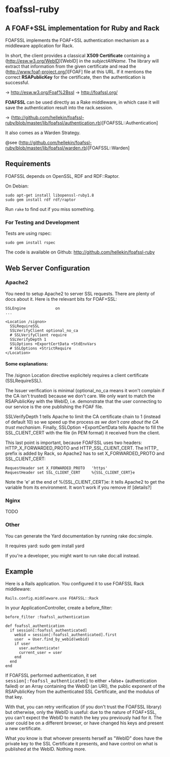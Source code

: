 # foafssl-ruby
## A FOAF+SSL implementation for Ruby and Rack

FOAFSSL implements the FOAF+SSL authentication mechanism as a
middleware application for Rack.

In short, the client provides a classical __X509 Certificate__
containing a (http://esw.w3.org/WebID)[WebID] in the _subjectAltName_.
The library will extract that information from the given certificate
and read the (http://www.foaf-project.org/)[FOAF] file at this URL.
If it mentions the correct __RSAPublicKey__ for the certificate, then
the authentication is successful.

-> http://esw.w3.org/Foaf%2Bssl
-> http://foafssl.org/

__FOAFSSL__ can be used directly as a Rake middleware, in which case
it will save the authentication result into the rack.session.

-> (http://github.com/hellekin/foafssl-ruby/blob/master/lib/foafssl/authentication.rb)[FOAFSSL::Authentication]

It also comes as a Warden Strategy.

@see (http://github.com/hellekin/foafssl-ruby/blob/master/lib/foafssl/warden.rb)[FOAFSSL::Warden]

## Requirements

FOAFSSL depends on OpenSSL, RDF and RDF::Raptor.

On Debian:

    sudo apt-get install libopenssl-ruby1.8
    sudo gem install rdf rdf/raptor

Run `rake` to find out if you miss something.

### For Testing and Development

Tests are using rspec:

    sudo gem install rspec

The code is available on Github:
http://github.com/hellekin/foafssl-ruby

## Web Server Configuration

### Apache2

You need to setup Apache2 to server SSL requests.  There are plenty of
docs about it. Here is the relevant bits for FOAF+SSL:

    SSLEngine             on
    ...

    <Location /signon>
      SSLRequireSSL
      SSLVerifyClient optional_no_ca
      # SSLVerifyClient require
      SSLVerifyDepth 1
      SSLOptions +ExportCertData +StdEnvVars 
      # SSLOptions +StrictRequire
    </Location>

#### Some explanations:

The /signon Location directive explicitely requires a client
certificate (SSLRequireSSL).

The Issuer verification is minimal (optional_no_ca means it won't
complain if the CA isn't trusted) because we don't care.  We only want
to match the RSAPublicKey with the WebID, i.e. demonstrate that the
user connecting to our service is the one publishing the FOAF file.

SSLVerifyDepth 1 tells Apache to limit the CA certificate chain to 1
(instead of default 10) so we speed up the process *as we don't care
about the CA trust mechanism*. Finally, SSLOption +ExportCertData
tells Apache to fill the SSL_CLIENT_CERT with the file (in PEM format)
it received from the client.  

This last point is important, because FOAFSSL uses two headers:
HTTP_X_FORWARDED_PROTO and HTTP_SSL_CLIENT_CERT.  The HTTP_ prefix is
added by Rack, so Apache2 has to set X_FORWARDED_PROTO and
SSL_CLIENT_CERT:

    RequestHeader set X_FORWARDED_PROTO   'https'
    RequestHeader set SSL_CLIENT_CERT     %{SSL_CLIENT_CERT}e

Note the 'e' at the end of %{SSL_CLIENT_CERT}e: it tells Apache2 to
get the variable from its environment.  It won't work if you remove
it! [details?]

### Nginx

TODO

### Other

You can generate the Yard documentation by running rake doc:simple.

It requires yard: sudo gem install yard

If you're a developer, you might want to run rake doc:all instead.

## Example

Here is a Rails application.  You configured it to use FOAFSSL Rack middleware:

    Rails.config.middleware.use FOAFSSL::Rack

In your ApplicationController, create a before_filter:

    before_filter :foafssl_authentication

    def foafssl_authentication
      if session[:foafssl_authenticated]
        webid = session[:foafssl_authenticated].first
        user  = User.find_by_webid(webid)
        if user
          user.authenticate!
          current_user = user
        end
      end
    end

If FOAFSSL performed authentication, it set
<tt>session[:foafssl_authenticated]</tt> to either +false+
(authentication failed) or an Array containing the WebID (an URI), the
public exponent of the RSAPublicKey from the authenticated SSL
Certificate, and the modulus of that key.  

With that, you can retry verification (if you don't trust the FOAFSSL
library) but otherwise, only the WebID is useful: due to the nature of
FOAF+SSL, you can't expect the WebID to match the key you previously
had for it.  The user could be on a different browser, or have changed
his keys and present a new certificate.

What *you* know is that whoever presents herself as "WebID" does have
the private key to the SSL Certificate it presents, and have control
on what is published at the WebID.  Nothing more.
